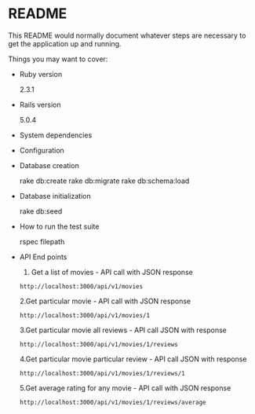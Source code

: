 # README

This README would normally document whatever steps are necessary to get the
application up and running.

Things you may want to cover:

* Ruby version

     2.3.1

* Rails version

     5.0.4  

* System dependencies

* Configuration

* Database creation

    rake db:create
    rake db:migrate
    rake db:schema:load

* Database initialization

    rake db:seed

* How to run the test suite

    rspec filepath

* API End points

    1. Get a list of movies - API call with JSON response

      http://localhost:3000/api/v1/movies

    2.Get particular movie - API call with JSON response

      http://localhost:3000/api/v1/movies/1

    3.Get particular movie all reviews - API call JSON with response

      http://localhost:3000/api/v1/movies/1/reviews

    4.Get particular movie particular review - API call JSON with response

      http://localhost:3000/api/v1/movies/1/reviews/1

    5.Get average rating for any movie - API call with JSON response

      http://localhost:3000/api/v1/movies/1/reviews/average

